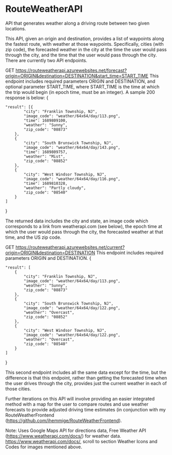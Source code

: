 # RouteWeatherAPI
API that generates weather along a driving route between two given locations.

This API, given an origin and destination, provides a list of waypoints along the fastest route, with weather at those waypoints.
Specifically, cities (with zip code), the forecasted weather in the city at the time the user would pass through the city, and the time that the user would pass through the city.
There are currently two API endpoints.

GET https://routeweatherapi.azurewebsites.net/forecast?origin=ORIGIN&destination=DESTINATION&start_time=START_TIME
This endpoint includes required parameters ORIGIN and DESTINATION, and optional parameter START_TIME, where START_TIME is the time at which the trip would begin (in epoch time, must be an integer).
A sample 200 response is below:
{

    "result": [{ 
            "city": "Franklin Township, NJ",
            "image_code": "weather/64x64/day/113.png",
            "time": 1689809100,
            "weather": "Sunny",
            "zip_code": "08873"
        },
        {
            "city": "South Brunswick Township, NJ",
            "image_code": "weather/64x64/day/143.png",
            "time": 1689809757,
            "weather": "Mist",
            "zip_code": "08852"
        },
        {
            "city": "West Windsor Township, NJ",
            "image_code": "weather/64x64/day/116.png",
            "time": 1689810328,
            "weather": "Partly cloudy",
            "zip_code": "08540"
        }
    ]
}

The returned data includes the city and state, an image code which corresponds to a link from weatherapi.com (see below), the epoch time at which the user would pass through the city, the forecasted weather at that time, and the US zip code.

GET https://routeweatherapi.azurewebsites.net/current?origin=ORIGIN&destination=DESTINATION
This endpoint includes required parameters ORIGIN and DESTINATION.
{

    "result": [
        {
            "city": "Franklin Township, NJ",
            "image_code": "weather/64x64/day/113.png",
            "weather": "Sunny",
            "zip_code": "08873"
        },
        {
            "city": "South Brunswick Township, NJ",
            "image_code": "weather/64x64/day/122.png",
            "weather": "Overcast",
            "zip_code": "08852"
        },
        {
            "city": "West Windsor Township, NJ",
            "image_code": "weather/64x64/day/122.png",
            "weather": "Overcast",
            "zip_code": "08540"
        }
    ]
}

This second endpoint includes all the same data except for the time, but the difference is that this endpoint, rather than getting the forecasted time when the user drives through the city, provides just the current weather in each of those cities.

Further iterations on this API will involve providing an easier integrated method with a map for the user to compare routes and use weather forecasts to provide adjusted driving time estimates (in conjunction with my RouteWeatherFrontend (https://github.com/ihemmige/RouteWeatherFrontend).

Note:
Uses Google Maps API for directions data, Free Weather API (https://www.weatherapi.com/docs/) for weather data.
https://www.weatherapi.com/docs/, scroll to section Weather Icons and Codes for images mentioned above.

